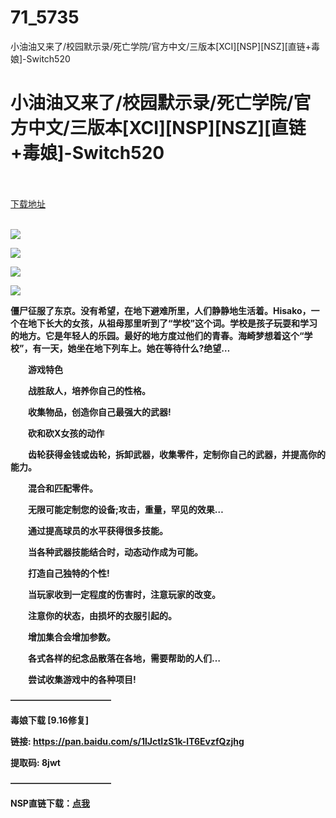 # 71_5735
小油油又来了/校园默示录/死亡学院/官方中文/三版本[XCI][NSP][NSZ][直链+毒娘]-Switch520
# 小油油又来了/校园默示录/死亡学院/官方中文/三版本[XCI][NSP][NSZ][直链+毒娘]-Switch520
 <br/></br>
[下载地址](https://www.switch520.cc/article/5735 "下载地址")
<br/></br>

<p><img src="https://www.switch520.cc/muke_img/upload_art_20200916-1_86f8bdc1430e06f85cffba608df74d93.jpg"></p>
<p><img src="https://www.switch520.cc/muke_img/upload_art_editor_20200916-1_bc5a8391c7191d82d035b7b545e27c94.jpg"></p>
<p><img src="https://www.switch520.cc/muke_img/upload_art_editor_20200916-1_50ab83b44f44ebb67ebf1cfe6eefe253.jpg"></p>
<p><img src="https://www.switch520.cc/muke_img/upload_art_editor_20200916-1_07f038b19622c946f2ed81f5ddcda406.jpg"></p>
<p><span></span></p>
<p><span></span></p>
<p><span><strong>僵尸征服了东京。没有希望，在地下避难所里，人们静静地生活着。Hisako，一个在地下长大的女孩，从祖母那里听到了“学校”这个词。学校是孩子玩耍和学习的地方。它是年轻人的乐园。最好的地方度过他们的青春。海崎梦想着这个“学校”，有一天，她坐在地下列车上。她在等待什么?绝望…</strong></span></p>
<p></p>
<p><span><strong>　　游戏特色</strong></span></p>
<p></p>
<p><span><strong>　　战胜敌人，培养你自己的性格。</strong></span></p>
<p></p>
<p><span><strong>　　收集物品，创造你自己最强大的武器!</strong></span></p>
<p></p>
<p><span><strong>　　砍和砍X女孩的动作</strong></span></p>
<p></p>
<p><span><strong>　　齿轮获得金钱或齿轮，拆卸武器，收集零件，定制你自己的武器，并提高你的能力。</strong></span></p>
<p></p>
<p><span><strong>　　混合和匹配零件。</strong></span></p>
<p></p>
<p><span><strong>　　无限可能定制您的设备;攻击，重量，罕见的效果…</strong></span></p>
<p></p>
<p><span><strong>　　通过提高球员的水平获得很多技能。</strong></span></p>
<p></p>
<p><span><strong>　　当各种武器技能结合时，动态动作成为可能。</strong></span></p>
<p></p>
<p><span><strong>　　打造自己独特的个性!</strong></span></p>
<p></p>
<p><span><strong>　　当玩家收到一定程度的伤害时，注意玩家的改变。</strong></span></p>
<p></p>
<p><span><strong>　　注意你的状态，由损坏的衣服引起的。</strong></span></p>
<p></p>
<p><span><strong>　　增加集合会增加参数。</strong></span></p>
<p></p>
<p><span><strong>　　各式各样的纪念品散落在各地，需要帮助的人们…</strong></span></p>
<p></p>
<p><span><strong>　　尝试收集游戏中的各种项目!</strong></span></p>
<p><span><strong>———————————–</strong></span></p><strong>
</strong><p><strong></strong></p>
<p><span><strong>毒娘下载 [9.16修复]</strong></span></p>
<p><span></span><span><strong>链接: </strong></span><a href="https://pan.baidu.com/s/1lJctIzS1k-lT6EvzfQzjhg" style="text-decoration: underline"><span><strong>https://pan.baidu.com/s/1lJctIzS1k-lT6EvzfQzjhg</strong></span></a></p>
<p><span><strong> 提取码: 8jwt</strong></span><span></span></p>
<p><span><strong>———————————–</strong></span></p>
<p><span><strong>NSP直链下载：<a href="https://ziyuan3.free520.net/yaoxia1/iswitch.cf/xiaoyuanmo.nsp" target="_self" rel="noopener noreferrer">点我</a></strong></span></p>
